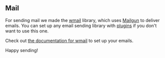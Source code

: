 ## Mail

For sending mail we made the [wmail](https://github.com/eldoy/wmail) library, which uses [Mailgun](https://mailgun.com) to deliver emails. You can set up any email sending library with [plugins](/doc/plugins.html) if you don't want to use this one.

Check out [the documentation for wmail](https://github.com/eldoy/wmail) to set up your emails.

Happy sending!
